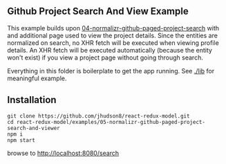 Github Project Search And View Example
--------------------------------------------------------
This example builds upon [04-normalizr-github-paged-project-search](./04-normalizr-github-paged-project-search) with and additional page used to view the project details.  Since the entities are normalized on search, no XHR fetch will be executed when viewing profile details.  An XHR fetch will be executed automatically (because the entity won't exist) if you view a project page without going through search.

Everything in this folder is boilerplate to get the app running.  See [./lib](./lib) for meaningful example.


## Installation
```
git clone https://github.com/jhudson8/react-redux-model.git
cd react-redux-model/examples/05-normalizr-github-paged-project-search-and-viewer
npm i
npm start
```
browse to [http://localhost:8080/search](http://localhost:8080/search)
